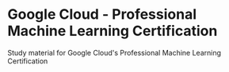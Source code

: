 # Google Cloud - Professional Machine Learning Certification
Study material for Google Cloud's Professional Machine Learning Certification
